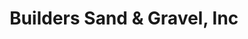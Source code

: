 ---
title: "Builders Sand & Gravel, Inc"
url: /snohomish/builders-sand-and-gravel-inc/
shop: shop
---